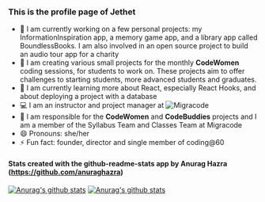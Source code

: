 ### This is the profile page of Jethet

- 🔭 I am currently working on a few personal projects: my InformationInspiration app, a memory game app, and a library app called BoundlessBooks. I am also involved in an open source project to build an audio tour app for a charity
- :raising_hand: I am creating various small projects for the monthly **CodeWomen** coding sessions, for students to work on. These projects aim to offer challenges to starting students, more advanced students and graduates.
- 🌱 I am currently learning more about React, especially React Hooks, and about deploying a project with a database
- :computer: I am an instructor and project manager at ![Migracode](https://migracode.openculturalcenter.org)
- 👯 I am responsible for the **CodeWomen** and **CodeBuddies** projects and I am a member of the Syllabus Team and Classes Team at Migracode
- 😄 Pronouns: she/her
- ⚡ Fun fact: founder, director and single member of coding@60


#### Stats created with the github-readme-stats app by Anurag Hazra (https://github.com/anuraghazra)

[![Anurag's github stats](https://github-readme-stats.vercel.app/api/top-langs/?username=jethet&langs_count=8&&hide=jupyter%20notebook&show_icons=true&theme=cobalt&layout=compact)](https://github.com/jethet/github-readme-stats)
[![Anurag's github stats](https://github-readme-stats.vercel.app/api/?username=jethet&count_private=true&include_all_commits=true&show_icons=true&theme=cobalt)](https://github.com/jethet/github-readme-stats)
